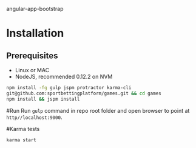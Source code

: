 angular-app-bootstrap

# Installation

## Prerequisites

* Linux or MAC
* NodeJS, recommended 0.12.2 on NVM

```bash
npm install -fg gulp jspm protractor karma-cli
git@github.com:sportbettingplatform/games.git && cd games
npm install && jspm install
```

#Run
Run `gulp` command in repo root folder and open browser to point at `http//localhost:9000`.

#Karma tests

```bash
karma start
```
